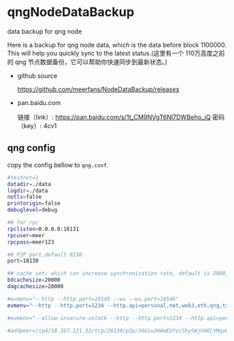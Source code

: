 # qngNodeDataBackup

data backup for qng node


Here is a backup for qng node data, which is the data before block 1100000. This will help you quickly sync to the latest status.(这里有一个 110万高度之前的 qng 节点数据备份，它可以帮助你快速同步到最新状态。)

- github source

  https://github.com/meerfans/NodeDataBackup/releases

- pan.baidu.com

  链接（link）: https://pan.baidu.com/s/1t_CM9NVgT6Nl7DWBeho_iQ  密码（key）: 4cv1
  

## qng config

copy the config bellow to `qng.conf`.

```bash
#testnet=1
datadir=./data
logdir=./data
notls=false
printorigin=false
debuglevel=debug

## for rpc 
rpclisten=0.0.0.0:18131
rpcuser=meer
rpcpass=meer123

## P2P port,default 8130
port=18130

## cache set, which can increase synchronization rate, default is 2000, for 8G memory,the recommended value 20000.
bdcachesize=20000
dagcachesize=20000

#evmenv="--http --http.port=18545 --ws --ws.port=18546"
evmenv="--http --http.port=1234 --http.api=personal,net,web3,eth,qng,txpool"

#evmenv="--allow-insecure-unlock --http --http.port=1234 --http.api=personal,net,web3,eth,qng,txpool --ws --ws.port=18546 --ws.addr=0.0.0.0 --ws.api=eth,web3,net,debug,txpool"

#addpeer=/ip4/18.167.121.52/tcp/28130/p2p/16Uiu2HAmEUYzcShySWjU4ELYMqvWjH1Z3uL6iG4vaeZwAuHidquR
```

